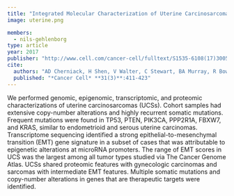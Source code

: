 ```yaml
---
title: "Integrated Molecular Characterization of Uterine Carcinosarcoma"
image: uterine.png

members:
  - nils-gehlenborg
type: article
year: 2017
publisher: "http://www.cell.com/cancer-cell/fulltext/S1535-6108(17)30053-3"
cite:
  authors: "AD Cherniack, H Shen, V Walter, C Stewart, BA Murray, R Bowlby, X Hu, S Ling, RA Soslow, RR Broaddus, RE Zuna, G Robertson, PW Laird, R Kucherlapati, GB Mills, Cancer Genome Atlas Research Network (incl. N Gehlenborg), JN Weinstein, J Zhang, R Akbani, DA Levine"
  published: "*Cancer Cell* **31(3)**:411-423"
---
```

We performed genomic, epigenomic, transcriptomic, and proteomic characterizations of uterine carcinosarcomas (UCSs). Cohort samples had extensive copy-number alterations and highly recurrent somatic mutations. Frequent mutations were found in TP53, PTEN, PIK3CA, PPP2R1A, FBXW7, and KRAS, similar to endometrioid and serous uterine carcinomas. Transcriptome sequencing identified a strong epithelial-to-mesenchymal transition (EMT) gene signature in a subset of cases that was attributable to epigenetic alterations at microRNA promoters. The range of EMT scores in UCS was the largest among all tumor types studied via The Cancer Genome Atlas. UCSs shared proteomic features with gynecologic carcinomas and sarcomas with intermediate EMT features. Multiple somatic mutations and copy-number alterations in genes that are therapeutic targets were identified.
